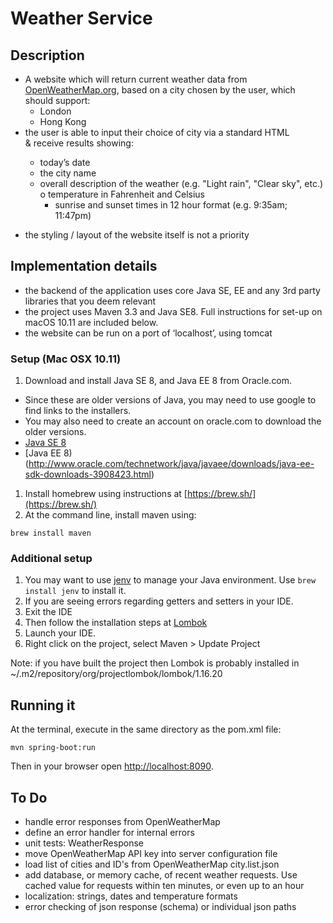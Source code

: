 # Weather Service 

## Description
* A website which will return current weather data from [OpenWeatherMap.org](OpenWeatherMap.org), based on a city chosen by the user, which should support:
  * London
  * Hong Kong
* the user is able to input their choice of city via a standard HTML <form> & receive results showing:
  * today’s date
  * the city name
  * overall description of the weather (e.g. "Light rain", "Clear sky", etc.) o temperature in Fahrenheit and Celsius
	* sunrise and sunset times in 12 hour format (e.g. 9:35am; 11:47pm)
* the styling / layout of the website itself is not a priority 

## Implementation details

* the backend of the application uses core Java SE, EE and any 3rd party libraries that you deem relevant
* the project uses Maven 3.3 and Java SE8. Full instructions for set-up on macOS 10.11 are included below.
* the website can be run on a port of ‘localhost’, using tomcat

### Setup (Mac OSX 10.11)

1. Download and install Java SE 8, and Java EE 8 from Oracle.com. 
  * Since these are older versions of Java, you may need to use google to find links to the installers.
  * You may also need to create an account on oracle.com to download the older versions.  
  * [Java SE 8](http://www.oracle.com/technetwork/java/javase/downloads/java-archive-javase8-2177648.html)
  * [Java EE 8)(http://www.oracle.com/technetwork/java/javaee/downloads/java-ee-sdk-downloads-3908423.html)
1. Install homebrew using instructions at [https://brew.sh/](https://brew.sh/)
1. At the command line, install maven using:
```
brew install maven
```

### Additional setup 

1. You may want to use [jenv](https://www.jenv.be/) to manage your Java environment. Use `brew install jenv` to install it.
1. If you are seeing errors regarding getters and setters in your IDE. 
  1. Exit the IDE
  2. Then follow the installation steps at [Lombok](http://codeomitted.com/setup-lombok-with-stseclipse-based-ide/)
  3. Launch your IDE. 
  4. Right click on the project, select Maven > Update Project

  Note: if you have built the project then Lombok is probably installed in ~/.m2/repository/org/projectlombok/lombok/1.16.20


## Running it

At the terminal, execute in the same directory as the pom.xml file:
```
mvn spring-boot:run
```

Then in your browser open [http://localhost:8090](http://localhost:8090).

## To Do

* handle error responses from OpenWeatherMap
* define an error handler for internal errors
* unit tests: WeatherResponse
* move OpenWeatherMap API key into server configuration file
* load list of cities and ID's from OpenWeatherMap city.list.json
* add database, or memory cache, of recent weather requests. Use cached value for requests within ten minutes, or even up to an hour
* localization: strings, dates and temperature formats
* error checking of json response (schema) or individual json paths
